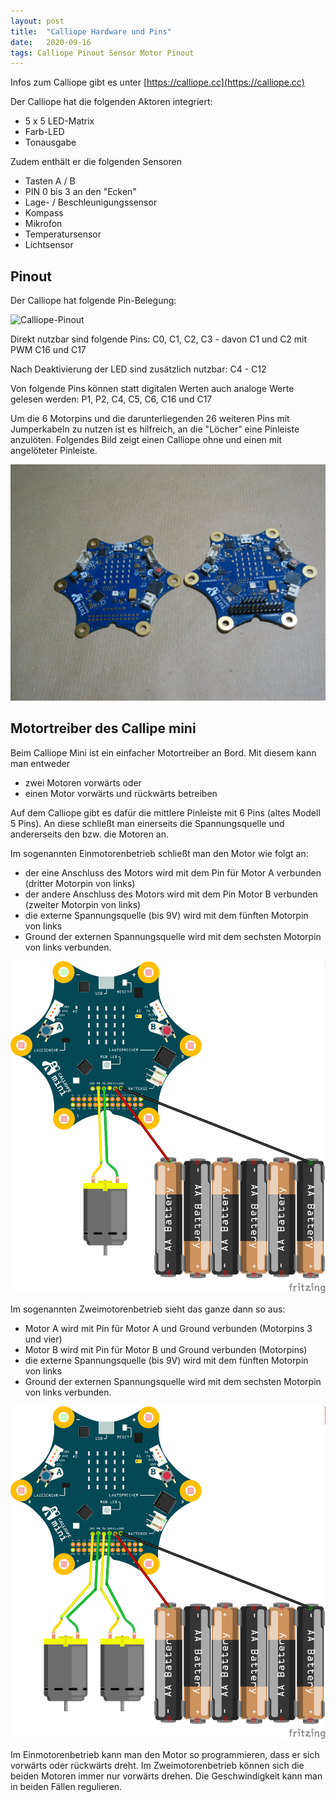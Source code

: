 ```yaml
---
layout: post
title:  "Calliope Hardware und Pins"
date:   2020-09-16 
tags: Calliope Pinout Sensor Motor Pinout
---
```


Infos zum Calliope gibt es unter [https://calliope.cc](https://calliope.cc)

Der Calliope hat die folgenden Aktoren integriert:
* 5 x 5 LED-Matrix
* Farb-LED
* Tonausgabe

Zudem enthält er die folgenden Sensoren
* Tasten A / B
* PIN 0 bis 3 an den "Ecken"
* Lage- / Beschleunigungssensor
* Kompass
* Mikrofon
* Temperatursensor
* Lichtsensor

## Pinout

Der Calliope hat folgende Pin-Belegung:

![Calliope-Pinout](https://calliope-mini.github.io/assets/v10/img/Calliope_mini_1.3_pinout_fin.jpg)

Direkt nutzbar sind folgende Pins:
C0, C1, C2, C3 - davon C1 und C2 mit PWM
C16 und C17

Nach Deaktivierung der LED sind zusätzlich nutzbar:
C4 - C12

Von folgende Pins können statt digitalen Werten auch analoge Werte gelesen werden:
P1, P2, C4, C5, C6, C16 und C17

Um die 6 Motorpins und die darunterliegenden 26 weiteren Pins mit Jumperkabeln zu nutzen ist es hilfreich, an die "Löcher" eine Pinleiste anzulöten. Folgendes Bild zeigt einen Calliope ohne und einen mit angelöteter Pinleiste.

![Calliope Mini](/images/foto_zwei_calliope.jpg) 

## Motortreiber des Callipe mini

Beim Calliope Mini ist ein einfacher Motortreiber an Bord. Mit diesem kann man entweder
* zwei Motoren vorwärts oder
* einen Motor vorwärts und rückwärts betreiben

Auf dem Calliope gibt es dafür die mittlere Pinleiste mit 6 Pins (altes Modell 5 Pins). An diese schließt man einerseits die Spannungsquelle und andererseits den bzw. die Motoren an.

Im sogenannten Einmotorenbetrieb schließt man den Motor wie folgt an:
* der eine Anschluss des Motors wird mit dem Pin für Motor A verbunden (dritter Motorpin von links)
* der andere Anschluss des Motors wird mit dem Pin Motor B verbunden (zweiter Motorpin von links)
* die externe Spannungsquelle (bis 9V) wird mit dem fünften Motorpin von links
* Ground der externen Spannungsquelle wird mit dem sechsten Motorpin von links verbunden.

![Verkabelung Einmotorenbetrieb](/images/fritzing_calliope_single_motor.png) 

Im sogenannten Zweimotorenbetrieb sieht das ganze dann so aus:
* Motor A wird mit Pin für Motor A und Ground verbunden (Motorpins 3 und vier)
* Motor B wird mit Pin für Motor B und Ground verbunden (Motorpins)
* die externe Spannungsquelle (bis 9V) wird mit dem fünften Motorpin von links
* Ground der externen Spannungsquelle wird mit dem sechsten Motorpin von links verbunden.

![Verkabelung Zweimotorenbetrieb](/images/fritzing_calliope_dual_motor.png) 

Im Einmotorenbetrieb kann man den Motor so programmieren, dass er sich vorwärts oder rückwärts dreht. Im Zweimotorenbetrieb können sich die beiden Motoren immer nur vorwärts drehen. Die Geschwindigkeit kann man in beiden Fällen regulieren.
